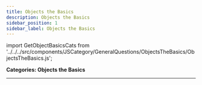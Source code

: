 ```yaml
---
title: Objects the Basics
description: Objects the Basics
sidebar_position: 1
sidebar_label: Objects the Basics
---
```


import GetObjectBasicsCats from '../../../src/components/JSCategory/GeneralQuestions/ObjectsTheBasics/ObjectsTheBasics.js';

**Categories: Objects the Basics**

<GetObjectBasicsCats />

---
